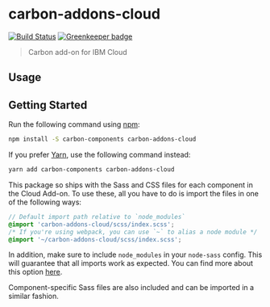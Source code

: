 # carbon-addons-cloud

[![Build Status](https://travis-ci.org/carbon-design-system/carbon-addons-cloud.svg?branch=master)](https://travis-ci.org/carbon-design-system/carbon-addons-cloud)
[![Greenkeeper badge](https://badges.greenkeeper.io/carbon-design-system/carbon-addons-cloud.svg)](https://greenkeeper.io/)

> Carbon add-on for IBM Cloud

## Usage

## Getting Started

Run the following command using [npm](https://www.npmjs.com/):

```bash
npm install -S carbon-components carbon-addons-cloud
```

If you prefer [Yarn](https://yarnpkg.com/en/), use the following command instead:

```bash
yarn add carbon-components carbon-addons-cloud
```

This package so ships with the Sass and CSS files for each component in the Cloud Add-on. To use these, all you have to do is import the files in one of the following ways:

```scss
// Default import path relative to `node_modules`
@import 'carbon-addons-cloud/scss/index.scss';
/* If you're using webpack, you can use `~` to alias a node module */
@import '~/carbon-addons-cloud/scss/index.scss';
```

In addition, make sure to include `node_modules` in your `node-sass` config. This will guarantee that all imports work as expected. You can find more about this option [here](https://github.com/sass/node-sass#includepaths).

Component-specific Sass files are also included and can be imported in a similar fashion.
